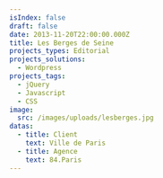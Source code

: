 ```yaml
---
isIndex: false
draft: false
date: 2013-11-20T22:00:00.000Z
title: Les Berges de Seine
projects_types: Editorial
projects_solutions:
  - Wordpress
projects_tags:
  - jQuery
  - Javascript
  - CSS
image:
  src: /images/uploads/lesberges.jpg
datas:
  - title: Client
    text: Ville de Paris
  - title: Agence
    text: 84.Paris
---
```

